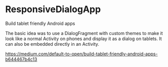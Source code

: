 # ResponsiveDialogApp

Build tablet friendly Android apps

The basic idea was to use a DialogFragment with custom themes to make it look like a normal Activity on phones and display it as a dialog on tablets. It can also be embedded directly in an Activity.

https://medium.com/default-to-open/build-tablet-friendly-android-apps-b644467b4c13

